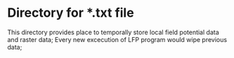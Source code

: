 # Directory for *.txt file
This directory provides place to temporally store local field potential data and raster data; 
Every new excecution of LFP program would wipe previous data;